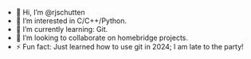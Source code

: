 - 👋 Hi, I’m @rjschutten
- 👀 I’m interested in C/C++/Python.
- 🌱 I’m currently learning: Git.
- 💞️ I’m looking to collaborate on homebridge projects.
- ⚡ Fun fact: Just learned how to use git in 2024; I am late to the party!

<!---
rjschutten/rjschutten is a ✨ special ✨ repository because its `README.md` (this file) appears on your GitHub profile.
You can click the Preview link to take a look at your changes.
--->
